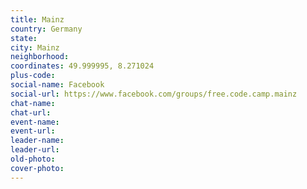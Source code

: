 ```yaml
---
title: Mainz
country: Germany
state: 
city: Mainz
neighborhood: 
coordinates: 49.999995, 8.271024
plus-code:
social-name: Facebook
social-url: https://www.facebook.com/groups/free.code.camp.mainz
chat-name:
chat-url:
event-name:
event-url:
leader-name:
leader-url:
old-photo: 
cover-photo:
---
```

